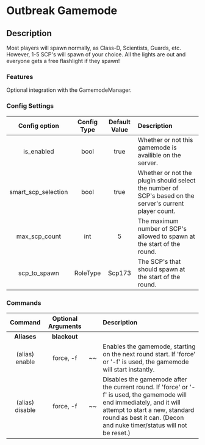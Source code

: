 Outbreak Gamemode
======
## Description
Most players will spawn normally, as Class-D, Scientists, Guards, etc. However, 1-5 SCP's will spawn of your choice. All the lights are out and everyone gets a free flashlight if they spawn!

### Features
Optional integration with the GamemodeManager.

### Config Settings
Config option | Config Type | Default Value | Description
:---: | :---: | :---: | :------
is_enabled | bool | true | Whether or not this gamemode is availible on the server.
smart_scp_selection | bool | true | Whether or not the plugin should select the number of SCP's based on the server's current player count.
max_scp_count | int | 5 | The maximum number of SCP's allowed to spawn at the start of the round.
scp_to_spawn | RoleType | Scp173 | The SCP's that should spawn at the start of the round.

### Commands
Command | Optional Arguments | | Description
:---: | :---: | :---: | :------
**Aliases** | **blackout**
(alias) enable | force, -f | ~~ | Enables the gamemode, starting on the next round start. If 'force' or '-f' is used, the gamemode will start instantly.
(alias) disable | force, -f | ~~ | Disables the gamemode after the current round. If 'force' or '-f' is used, the gamemode will end immediately, and it will attempt to start a new, standard round as best it can. (Decon and nuke timer/status will not be reset.)
